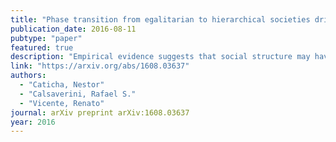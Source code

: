 ```yaml
---
title: "Phase transition from egalitarian to hierarchical societies driven by competition between cognitive and social constraints"
publication_date: 2016-08-11
pubtype: "paper"
featured: true
description: "Empirical evidence suggests that social structure may have changed from hierarchical to egalitarian and back along the evolutionary line of humans. We model a society subject to competing cognitive and social navigation constraints. The theory predicts that the degree of hierarchy decreases with encephalization and increases with group size. Hence hominin groups may have been driven from a phase with hierarchical order to a phase with egalitarian structures by the encephalization during the last two million years, and back to hierarchical due to fast demographical changes during the Neolithic. The dynamics in the perceived social network shows evidence in the egalitarian phase of the observed phenomenon of Reverse Dominance. The theory also predicts for modern hunter-gatherers in mild climates a trend towards an intermediate hierarchy degree and a phase transition for harder ecological conditions. In harsher climates societies would tend to bemore egalitarian if organized in small groups but more hierarchical if in large groups. The theoretical model permits organizing the available data in the cross-cultural record (Ethnographic Atlas, N=248 cultures) where the symmetry breaking transition can be clearly seen."
link: "https://arxiv.org/abs/1608.03637"
authors:
  - "Caticha, Nestor"
  - "Calsaverini, Rafael S."
  - "Vicente, Renato"
journal: arXiv preprint arXiv:1608.03637
year: 2016
---
```


